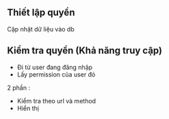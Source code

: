 ## Thiết lập quyền

Cập nhật dữ liệu vào db

## Kiểm tra quyền (Khả năng truy cập)

- Đi từ user đang đăng nhập
- Lấy permission của user đó

2 phần :

- Kiểm tra theo url và method
- Hiển thị
